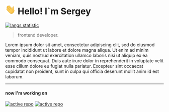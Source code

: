 
# <img src="./assets/Hi.gif" height='32'/> Hello! I`m Sergey

[![langs statistic](https://chepuhasasha.herokuapp.com/languages_statistic/?user=chepuhasasha&width=900&font_style=normal&font_size=12)](https://chepuhasasha.herokuapp.com)

> frontend developer.

Lorem ipsum dolor sit amet, consectetur adipiscing elit, sed do eiusmod tempor incididunt ut labore et dolore magna aliqua. Ut enim ad minim veniam, quis nostrud exercitation ullamco laboris nisi ut aliquip ex ea commodo consequat. Duis aute irure dolor in reprehenderit in voluptate velit esse cillum dolore eu fugiat nulla pariatur. Excepteur sint occaecat cupidatat non proident, sunt in culpa qui officia deserunt mollit anim id est laborum.

---

#### now I'm working on <!-- ACTIVE_REPO -->

[![active repo](https://chepuhasasha.herokuapp.com/repo/?name=muup&user=chepuhasasha)](https://github.com/chepuhasasha/muup)
[![active repo](https://chepuhasasha.herokuapp.com/repo/?name=chepuhasasha&user=chepuhasasha)](https://github.com/chepuhasasha/chepuhasasha)
